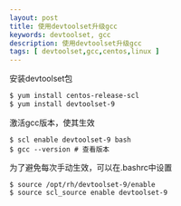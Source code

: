 ```yaml
---
layout: post
title: 使用devtoolset升级gcc
keywords: devtoolset, gcc
description: 使用devtoolset升级gcc
tags: [ devtoolset,gcc,centos,linux ]
---
```


安装devtoolset包
```bash
$ yum install centos-release-scl
$ yum install devtoolset-9
```

激活gcc版本，使其生效
```
$ scl enable devtoolset-9 bash
$ gcc --version # 查看版本
```

为了避免每次手动生效，可以在.bashrc中设置

```
$ source /opt/rh/devtoolset-9/enable
$ source scl_source enable devtoolset-9
```